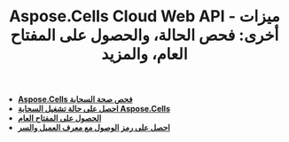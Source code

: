 ﻿---
title: "Aspose.Cells Cloud Web API - ميزات أخرى: فحص الحالة، والحصول على المفتاح العام، والمزيد"
linktitle: ميزة أخرى
ArticleTitle: "Other Features: Health Check, Get Public Key, and Mor"
second_title: Documen
type: docs
url: /ar/other-features/
keywords: Aspose.Cells Cloud REST API, Health Check, Public Key Retrieval, Excel 2013, Excel 2016, Excel 2019, Excel 36
description: يوفر دليل المطور هذا سيناريوهات عملية ونصائح لاستخدام ميزات محددة لـ Aspose.Cells for .NET، مما يضمن المظهر الأمثل للوثيقة Excel وتمكين حالات استخدام مختلفة
weight: 180
kwords: Excel، Aspose.Cells، السحابة API، RESTful API، إدارة جداول البيانات، PDF التحويل، معالجة CSV، معالجة JSON، دعم Markdown، وثائق المطور
---
- **[Aspose.Cells فحص صحة السحابة](https://docs.aspose.cloud/cells/check-cloud-service-health/)**
- **[احصل على حالة تشغيل السحابة Aspose.Cells](https://docs.aspose.cloud/cells/get-aspose-cells-cloud-status/)**
- **[الحصول على المفتاح العام](https://docs.aspose.cloud/cells/get-public-key/)**
- **[احصل على رمز الوصول مع معرف العميل والسر](https://docs.aspose.cloud/cells/post-access-token/)**
